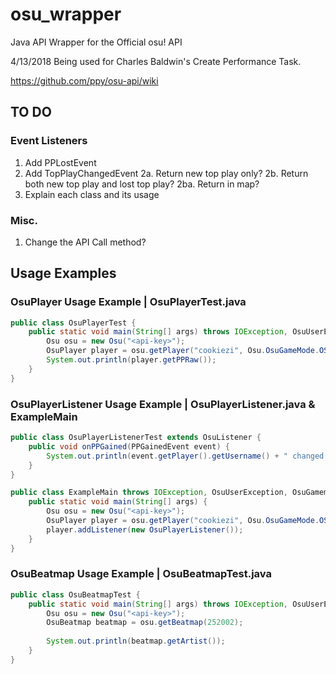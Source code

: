 # osu_wrapper
Java API Wrapper for the Official osu! API

4/13/2018 Being used for Charles Baldwin's Create Performance Task.

https://github.com/ppy/osu-api/wiki

## TO DO
### Event Listeners
1. Add PPLostEvent
2. Add TopPlayChangedEvent
    2a. Return new top play only?
    2b. Return both new top play and lost top play?
        2ba. Return in map?
3. Explain each class and its usage

### Misc.
1. Change the API Call method?


## Usage Examples
### OsuPlayer Usage Example | OsuPlayerTest.java
```java
public class OsuPlayerTest {
    public static void main(String[] args) throws IOException, OsuUserException, OsuGamemodeException, JSONException, InterruptedException, OsuBeatmapException {
        Osu osu = new Osu("<api-key>");
        OsuPlayer player = osu.getPlayer("cookiezi", Osu.OsuGameMode.OSU);
        System.out.println(player.getPPRaw());
    }
}
```

### OsuPlayerListener Usage Example | OsuPlayerListener.java & ExampleMain
```java
public class OsuPlayerListenerTest extends OsuListener {
    public void onPPGained(PPGainedEvent event) {
        System.out.println(event.getPlayer().getUsername() + " changed by " + event.getRankChangeString());
    }
}

public class ExampleMain throws IOException, OsuUserException, OsuGamemodeException, JSONException, InterruptedException, OsuBeatmapException {
    public static void main(String[] args) {
        Osu osu = new Osu("<api-key>");
        OsuPlayer player = osu.getPlayer("cookiezi", Osu.OsuGameMode.OSU); //Notifies for all gamemodes.
        player.addListener(new OsuPlayerListener());
    }
}
```

### OsuBeatmap Usage Example | OsuBeatmapTest.java
```java
public class OsuBeatmapTest {
    public static void main(String[] args) throws IOException, OsuUserException, OsuGamemodeException, JSONException, InterruptedException, OsuBeatmapException {
        Osu osu = new Osu("<api-key>");
        OsuBeatmap beatmap = osu.getBeatmap(252002);
        
        System.out.println(beatmap.getArtist());
    }
}
```
